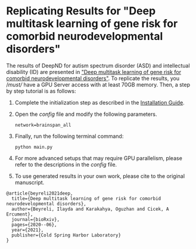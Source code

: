 # Replicating Results for "Deep multitask learning of gene risk for comorbid neurodevelopmental disorders"

The results of DeepND for autism spectrum disorder (ASD) and intellectual disability (ID) are presented in ["Deep multitask learning of gene risk for comorbid neurodevelopmental disorders"](https://www.biorxiv.org/content/10.1101/2020.06.13.150201v3). To replicate the results, you /*must/* have a GPU Server access with at least 70GB memory. Then, a step by step tutorial is as follows:

1. Complete the initialization step as described in the [Installation Guide](https://github.com/ciceklab/DeepND/blob/master/README.md#installation-guide).
2. Open the *config* file and modify the following parameters.
   ```
   network=brainspan_all
   ```
   
3. Finally, run the following terminal command:
   ```
   python main.py
   ```
4. For more advanced setups that may require GPU parallelism, please refer to the descriptions in the *config* file.
5. To use generated results in your own work, please cite to the original manuscript.
```
@article{beyreli2021deep,
  title={Deep multitask learning of gene risk for comorbid neurodevelopmental disorders},
  author={Beyreli, Ilayda and Karakahya, Oguzhan and Cicek, A Ercument},
  journal={bioRxiv},
  pages={2020--06},
  year={2021},
  publisher={Cold Spring Harbor Laboratory}
}
```
